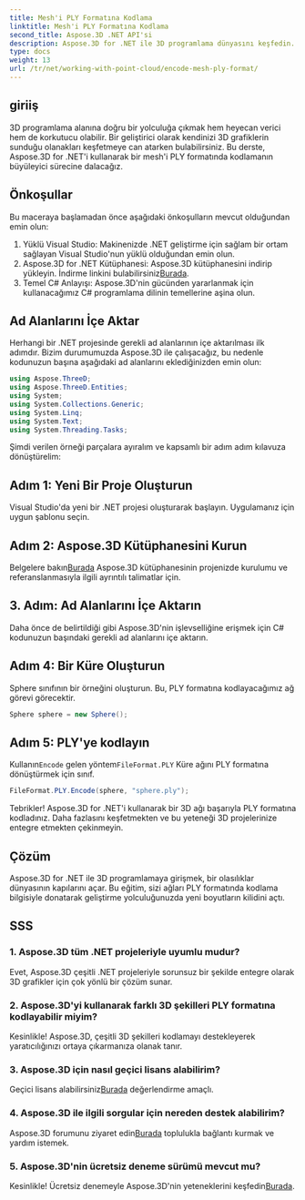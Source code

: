 ```yaml
---
title: Mesh'i PLY Formatına Kodlama
linktitle: Mesh'i PLY Formatına Kodlama
second_title: Aspose.3D .NET API'si
description: Aspose.3D for .NET ile 3D programlama dünyasını keşfedin. Kafesleri zahmetsizce PLY formatına nasıl kodlayacağınızı öğrenin. Gelişim oyununuzu yükseltin!
type: docs
weight: 13
url: /tr/net/working-with-point-cloud/encode-mesh-ply-format/
---
```

## giriiş
3D programlama alanına doğru bir yolculuğa çıkmak hem heyecan verici hem de korkutucu olabilir. Bir geliştirici olarak kendinizi 3D grafiklerin sunduğu olanakları keşfetmeye can atarken bulabilirsiniz. Bu derste, Aspose.3D for .NET'i kullanarak bir mesh'i PLY formatında kodlamanın büyüleyici sürecine dalacağız.
## Önkoşullar
Bu maceraya başlamadan önce aşağıdaki önkoşulların mevcut olduğundan emin olun:
1. Yüklü Visual Studio: Makinenizde .NET geliştirme için sağlam bir ortam sağlayan Visual Studio'nun yüklü olduğundan emin olun.
2. Aspose.3D for .NET Kütüphanesi: Aspose.3D kütüphanesini indirip yükleyin. İndirme linkini bulabilirsiniz[Burada](https://releases.aspose.com/3d/net/).
3. Temel C# Anlayışı: Aspose.3D'nin gücünden yararlanmak için kullanacağımız C# programlama dilinin temellerine aşina olun.
## Ad Alanlarını İçe Aktar
Herhangi bir .NET projesinde gerekli ad alanlarının içe aktarılması ilk adımdır. Bizim durumumuzda Aspose.3D ile çalışacağız, bu nedenle kodunuzun başına aşağıdaki ad alanlarını eklediğinizden emin olun:
```csharp
using Aspose.ThreeD;
using Aspose.ThreeD.Entities;
using System;
using System.Collections.Generic;
using System.Linq;
using System.Text;
using System.Threading.Tasks;
```
Şimdi verilen örneği parçalara ayıralım ve kapsamlı bir adım adım kılavuza dönüştürelim:
## Adım 1: Yeni Bir Proje Oluşturun
Visual Studio'da yeni bir .NET projesi oluşturarak başlayın. Uygulamanız için uygun şablonu seçin.
## Adım 2: Aspose.3D Kütüphanesini Kurun
 Belgelere bakın[Burada](https://reference.aspose.com/3d/net/) Aspose.3D kütüphanesinin projenizde kurulumu ve referanslanmasıyla ilgili ayrıntılı talimatlar için.
## 3. Adım: Ad Alanlarını İçe Aktarın
Daha önce de belirtildiği gibi Aspose.3D'nin işlevselliğine erişmek için C# kodunuzun başındaki gerekli ad alanlarını içe aktarın.
## Adım 4: Bir Küre Oluşturun
Sphere sınıfının bir örneğini oluşturun. Bu, PLY formatına kodlayacağımız ağ görevi görecektir.
```csharp
Sphere sphere = new Sphere();
```
## Adım 5: PLY'ye kodlayın
 Kullanın`Encode` gelen yöntem`FileFormat.PLY` Küre ağını PLY formatına dönüştürmek için sınıf.
```csharp
FileFormat.PLY.Encode(sphere, "sphere.ply");
```
Tebrikler! Aspose.3D for .NET'i kullanarak bir 3D ağı başarıyla PLY formatına kodladınız. Daha fazlasını keşfetmekten ve bu yeteneği 3D projelerinize entegre etmekten çekinmeyin.
## Çözüm
Aspose.3D for .NET ile 3D programlamaya girişmek, bir olasılıklar dünyasının kapılarını açar. Bu eğitim, sizi ağları PLY formatında kodlama bilgisiyle donatarak geliştirme yolculuğunuzda yeni boyutların kilidini açtı.
## SSS
### 1. Aspose.3D tüm .NET projeleriyle uyumlu mudur?
Evet, Aspose.3D çeşitli .NET projeleriyle sorunsuz bir şekilde entegre olarak 3D grafikler için çok yönlü bir çözüm sunar.
### 2. Aspose.3D'yi kullanarak farklı 3D şekilleri PLY formatına kodlayabilir miyim?
Kesinlikle! Aspose.3D, çeşitli 3D şekilleri kodlamayı destekleyerek yaratıcılığınızı ortaya çıkarmanıza olanak tanır.
### 3. Aspose.3D için nasıl geçici lisans alabilirim?
 Geçici lisans alabilirsiniz[Burada](https://purchase.aspose.com/temporary-license/) değerlendirme amaçlı.
### 4. Aspose.3D ile ilgili sorgular için nereden destek alabilirim?
 Aspose.3D forumunu ziyaret edin[Burada](https://forum.aspose.com/c/3d/18) toplulukla bağlantı kurmak ve yardım istemek.
### 5. Aspose.3D'nin ücretsiz deneme sürümü mevcut mu?
 Kesinlikle! Ücretsiz denemeyle Aspose.3D'nin yeteneklerini keşfedin[Burada](https://releases.aspose.com/).